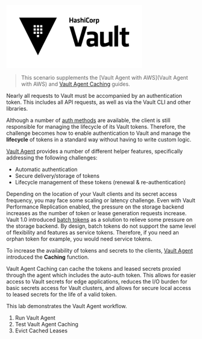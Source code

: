 ![Vault logo](./assets/Vault_Icon_FullColor.png)

> This scenario supplements the [Vault Agent with AWS](Vault Agent with AWS) and [Vault Agent Caching](https://learn.hashicorp.com/vault/identity-access-management/agent-caching) guides.

Nearly all requests to Vault must be accompanied by an authentication token. This includes all API requests, as well as via the Vault CLI and other libraries.

Although a number of [auth methods](https://www.vaultproject.io/docs/auth/index.html) are available, the client is still responsible for managing the lifecycle of its Vault tokens. Therefore, the challenge becomes how to enable authentication to Vault and manage the **lifecycle** of tokens in a standard way without having to write custom logic.

[Vault Agent](https://www.vaultproject.io/docs/agent/index.html) provides a number of different helper features, specifically addressing the following challenges:

- Automatic authentication
- Secure delivery/storage of tokens
- Lifecycle management of these tokens (renewal & re-authentication)


Depending on the location of your Vault clients and its secret access frequency, you may face some scaling or latency challenge. Even with Vault Performance Replication enabled, the pressure on the storage backend increases as the number of token or lease generation requests increase. Vault 1.0 introduced [batch tokens](https://www.vaultproject.io/docs/concepts/tokens.html#batch-tokens) as a
solution to relieve some pressure on the storage backend. By design, batch tokens do not support the same level of flexibility and features as service tokens. Therefore, if you need an orphan token for example, you would need service tokens.

To increase the availability of tokens and secrets to the clients, [Vault Agent](https://www.vaultproject.io/docs/agent/index.html) introduced the **Caching** function.

Vault Agent Caching can cache the tokens and leased secrets proxied through the agent which includes the auto-auth token. This allows for easier access to Vault secrets for edge applications, reduces the I/O burden for basic secrets access for Vault clusters, and allows for secure local access to leased secrets for the life of a valid token.


This lab demonstrates the Vault Agent workflow.

1. Run Vault Agent
1. Test Vault Agent Caching
1. Evict Cached Leases
